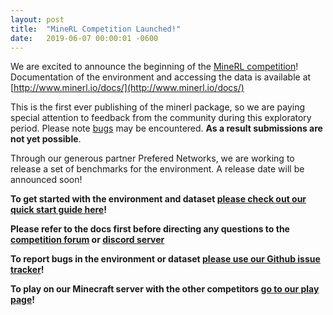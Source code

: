 ```yaml
---
layout: post
title:  "MineRL Competition Launched!"
date:   2019-06-07 00:00:01 -0600
---
```


We are excited to announce the beginning of the [MineRL competition](https://www.aicrowd.com/organizers/minerl/challenges/neurips-2019-minerl-competition/)! 
Documentation of the environment and accessing the data is available at [http://www.minerl.io/docs/](http://www.minerl.io/docs/)

This is the first ever publishing of the minerl package, so we are paying special attention to feedback from the community during this exploratory period. Please note [bugs](https://github.com/minerllabs/minerl/issues) may be encountered. **As a result submissions are not yet possible**. 

Through our generous partner Prefered Networks, we are working to release a set of benchmarks for the environment. A release date will be announced soon!

**To get started with the environment and dataset [please check out our quick start guide here](http://minerl.io/docs/tutorials/getting_started.html)!**

**Please refer to the docs first before directing any questions to the  [competition forum](https://discourse.aicrowd.com/c/neurips-2019-minerl-competition) or [discord server](https://discord.gg/BT9uegr)**

**To report bugs in the environment or dataset [please use our Github issue tracker](https://github.com/minerllabs/minerl/issues)!**

**To play on our Minecraft server with the other competitors [go to our play page](http://minerl.io/play)!**